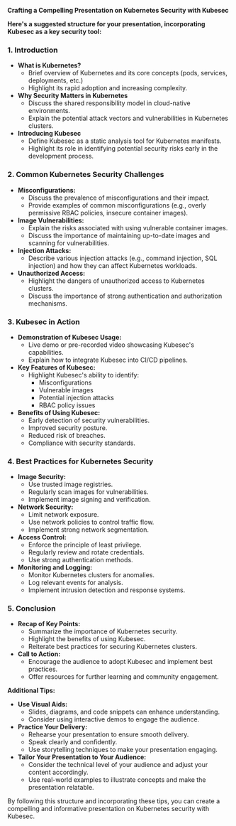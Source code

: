 **Crafting a Compelling Presentation on Kubernetes Security with Kubesec**

**Here's a suggested structure for your presentation, incorporating Kubesec as a key security tool:**

### **1. Introduction**

* **What is Kubernetes?**
  * Brief overview of Kubernetes and its core concepts (pods, services, deployments, etc.)
  * Highlight its rapid adoption and increasing complexity.
* **Why Security Matters in Kubernetes**
  * Discuss the shared responsibility model in cloud-native environments.
  * Explain the potential attack vectors and vulnerabilities in Kubernetes clusters.
* **Introducing Kubesec**
  * Define Kubesec as a static analysis tool for Kubernetes manifests.
  * Highlight its role in identifying potential security risks early in the development process.

### **2. Common Kubernetes Security Challenges**

* **Misconfigurations:**
  * Discuss the prevalence of misconfigurations and their impact.
  * Provide examples of common misconfigurations (e.g., overly permissive RBAC policies, insecure container images).
* **Image Vulnerabilities:**
  * Explain the risks associated with using vulnerable container images.
  * Discuss the importance of maintaining up-to-date images and scanning for vulnerabilities.
* **Injection Attacks:**
  * Describe various injection attacks (e.g., command injection, SQL injection) and how they can affect Kubernetes workloads.
* **Unauthorized Access:**
  * Highlight the dangers of unauthorized access to Kubernetes clusters.
  * Discuss the importance of strong authentication and authorization mechanisms.

### **3. Kubesec in Action**

* **Demonstration of Kubesec Usage:**
  * Live demo or pre-recorded video showcasing Kubesec's capabilities.
  * Explain how to integrate Kubesec into CI/CD pipelines.
* **Key Features of Kubesec:**
  * Highlight Kubesec's ability to identify:
    * Misconfigurations
    * Vulnerable images
    * Potential injection attacks
    * RBAC policy issues
* **Benefits of Using Kubesec:**
  * Early detection of security vulnerabilities.
  * Improved security posture.
  * Reduced risk of breaches.
  * Compliance with security standards.

### **4. Best Practices for Kubernetes Security**

* **Image Security:**
  * Use trusted image registries.
  * Regularly scan images for vulnerabilities.
  * Implement image signing and verification.
* **Network Security:**
  * Limit network exposure.
  * Use network policies to control traffic flow.
  * Implement strong network segmentation.
* **Access Control:**
  * Enforce the principle of least privilege.
  * Regularly review and rotate credentials.
  * Use strong authentication methods.
* **Monitoring and Logging:**
  * Monitor Kubernetes clusters for anomalies.
  * Log relevant events for analysis.
  * Implement intrusion detection and response systems.

### **5. Conclusion**

* **Recap of Key Points:**
  * Summarize the importance of Kubernetes security.
  * Highlight the benefits of using Kubesec.
  * Reiterate best practices for securing Kubernetes clusters.
* **Call to Action:**
  * Encourage the audience to adopt Kubesec and implement best practices.
  * Offer resources for further learning and community engagement.

**Additional Tips:**

* **Use Visual Aids:**
  * Slides, diagrams, and code snippets can enhance understanding.
  * Consider using interactive demos to engage the audience.
* **Practice Your Delivery:**
  * Rehearse your presentation to ensure smooth delivery.
  * Speak clearly and confidently.
  * Use storytelling techniques to make your presentation engaging.
* **Tailor Your Presentation to Your Audience:**
  * Consider the technical level of your audience and adjust your content accordingly.
  * Use real-world examples to illustrate concepts and make the presentation relatable.

By following this structure and incorporating these tips, you can create a compelling and informative presentation on Kubernetes security with Kubesec.

